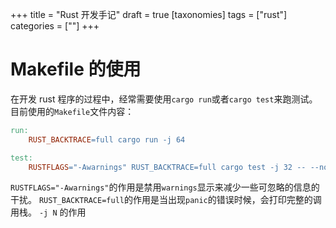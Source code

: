 +++
title = "Rust 开发手记"
draft = true
[taxonomies]
tags = ["rust"]
categories = [""]
+++

# Makefile 的使用

在开发 rust 程序的过程中，经常需要使用`cargo run`或者`cargo test`来跑测试。
目前使用的`Makefile`文件内容：

```makefile
run:
	RUST_BACKTRACE=full cargo run -j 64

test:
	RUSTFLAGS="-Awarnings" RUST_BACKTRACE=full cargo test -j 32 -- --nocapture
```

`RUSTFLAGS="-Awarnings"`的作用是禁用`warnings`显示来减少一些可忽略的信息的干扰。
`RUST_BACKTRACE=full`的作用是当出现`panic`的错误时候，会打印完整的调用栈。
`-j N` 的作用

